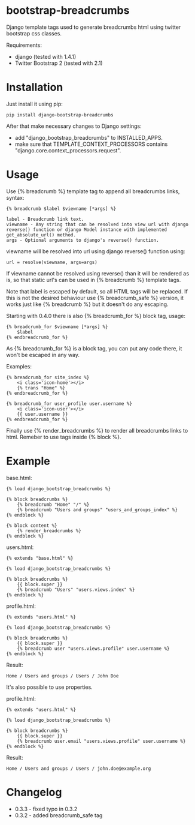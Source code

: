 bootstrap-breadcrumbs
=====================

Django template tags used to generate breadcrumbs html using twitter bootstrap css classes.

Requirements:

  * django (tested with 1.4.1)
  * Twitter Bootstrap 2 (tested with 2.1)

Installation
============

Just install it using pip:

    pip install django-bootstrap-breadcrumbs

After that make necessary changes to Django settings:

  * add "django_bootstrap_breadcrumbs" to INSTALLED_APPS.
  * make sure that TEMPLATE_CONTEXT_PROCESSORS contains "django.core.context_processors.request".

Usage
=====

Use {% breadcrumb %} template tag to append all breadcrumbs links, syntax:

    {% breadcrumb $label $viewname [*args] %}

    label - Breadcrumb link text.
    viewname - Any string that can be resolved into view url with django reverse() function or django Model instance with implemented get_absolute_url() method.
    args - Optional arguments to django's reverse() function.

viewname will be resolved into url using django reverse() function using:

    url = resolve(viewname, args=args)

If viewname cannot be resolved using reverse() than it will be rendered as is, so that static
url's can be used in {% breadcrumb %} template tags.

Note that label is escaped by default, so all HTML tags will be replaced.
If this is not the desired behaviour use {% breadcrumb_safe %} version, it works just like {% breadcrumb %} but it doesn't do any escaping.

Starting with 0.4.0 there is also {% breadcrumb_for %} block tag, usage:

    {% breadcrumb_for $viewname [*args] %}
        $label
    {% endbreadcrumb_for %}

As {% breadcrumb_for %} is a block tag, you can put any code there, it won't be escaped in any way.

Examples:

    {% breadcrumb_for site_index %}
        <i class='icon-home'></i>
        {% trans "Home" %}
    {% endbreadcrumb_for %}

    {% breadcrumb_for user_profile user.username %}
        <i class='icon-user'></i>
        {{ user.username }}
    {% endbreadcrumb_for %}

Finally use {% render_breadcrumbs %} to render all breadcrumbs links to html.
Remeber to use tags inside {% block %}.

Example
=======

base.html:

    {% load django_bootstrap_breadcrumbs %}

    {% block breadcrumbs %}
        {% breadcrumb "Home" "/" %}
        {% breadcrumb "Users and groups" "users_and_groups_index" %}
    {% endblock %}

    {% block content %}
        {% render_breadcrumbs %}
    {% endblock %}

users.html:

    {% extends "base.html" %}

    {% load django_bootstrap_breadcrumbs %}

    {% block breadcrumbs %}
        {{ block.super }}
        {% breadcrumb "Users" "users.views.index" %}
    {% endblock %}

profile.html:

    {% extends "users.html" %}

    {% load django_bootstrap_breadcrumbs %}

    {% block breadcrumbs %}
        {{ block.super }}
        {% breadcrumb user "users.views.profile" user.username %}
    {% endblock %}

Result:

    Home / Users and groups / Users / John Doe

It's also possible to use properties.

profile.html:

    {% extends "users.html" %}

    {% load django_bootstrap_breadcrumbs %}

    {% block breadcrumbs %}
        {{ block.super }}
        {% breadcrumb user.email "users.views.profile" user.username %}
    {% endblock %}

Result:

    Home / Users and groups / Users / john.doe@example.org

Changelog
=========

* 0.3.3 - fixed typo in 0.3.2
* 0.3.2 - added breadcrumb_safe tag